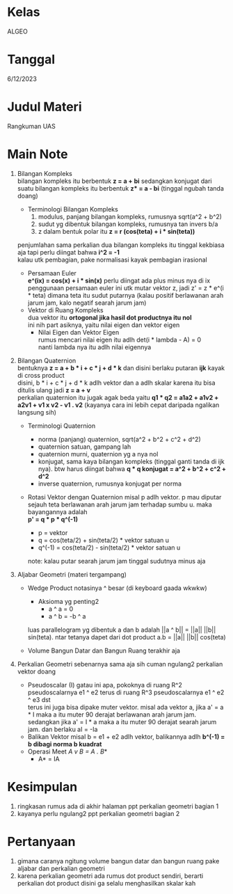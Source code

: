# Kelas

ALGEO

# Tanggal

6/12/2023

# Judul Materi

Rangkuman UAS

# Main Note

1. Bilangan Kompleks  
    bilangan kompleks itu berbentuk **z = a + bi** sedangkan konjugat dari suatu bilangan kompleks itu berbentuk **z\* = a - bi** (tinggal ngubah tanda doang)
    - Terminologi Bilangan Kompleks  
        1. modulus, panjang bilangan kompleks, rumusnya sqrt(a^2 + b^2)
        2. sudut yg dibentuk bilangan kompleks, rumusnya tan invers b/a
        3. z dalam bentuk polar itu **z = r (cos(teta) + i \* sin(teta))**  

    penjumlahan sama perkalian dua bilangan kompleks itu tinggal kekbiasa aja tapi perlu diingat bahwa **i^2 = -1**  
    kalau utk pembagian, pake normalisasi kayak pembagian irasional   
    - Persamaan Euler  
        **e^(ix) = cos(x) + i \* sin(x)** perlu diingat ada plus minus nya di ix  
        penggunaan persamaan euler ini utk mutar vektor z, jadi z' = z * e^(i * teta) dimana teta itu sudut putarnya (kalau positif berlawanan arah jarum jam, kalo negatif searah jarum jam) 
    - Vektor di Ruang Kompleks  
        dua vektor itu **ortogonal jika hasil dot productnya itu nol**  
        ini nih part asiknya, yaitu nilai eigen dan vektor eigen  
        - Nilai Eigen dan Vektor Eigen  
            rumus mencari nilai eigen itu adlh det(i * lambda - A) = 0  
            nanti lambda nya itu adlh nilai eigennya

2. Bilangan Quaternion  
    bentuknya **z = a + b * i + c * j + d * k** dan disini berlaku putaran **ijk** kayak di cross product  
    disini, b * i + c * j + d * k adlh vektor dan a adlh skalar karena itu bisa ditulis ulang jadi **z = a + v**  
    perkalian quaternion itu jugak agak beda yaitu **q1 * q2 = a1a2 + a1v2 + a2v1 + v1 x v2 - v1 . v2** (kayanya cara ini lebih cepat daripada ngalikan langsung sih)
    - Terminologi Quaternion
        - norma (panjang) quaternion, sqrt(a^2 + b^2 + c^2 + d^2)
        - quaternion satuan, gampang lah
        - quaternion murni, quaternion yg a nya nol
        - konjugat, sama kaya bilangan kompleks (tinggal ganti tanda di ijk nya). btw harus diingat bahwa **q * q konjugat = a^2 + b^2 + c^2 + d^2**
        - inverse quaternion, rumusnya konjugat per norma
    - Rotasi Vektor dengan Quaternion
        misal p adlh vektor. p mau diputar sejauh teta berlawanan arah jarum jam terhadap sumbu u. maka bayangannya adalah  
        **p' = q * p * q^(-1)**
        - p = vektor
        - q = cos(teta/2) + sin(teta/2) * vektor satuan u
        - q^(-1) = cos(teta/2) - sin(teta/2) * vektor satuan u  

        note: kalau putar searah jarum jam tinggal sudutnya minus aja

3. Aljabar Geometri (materi tergampang)
    - Wedge Product
        notasinya ^ besar (di keyboard gaada wkwkw)  
        - Aksioma yg penting2  
            - a ^ a = 0
            - a ^ b = -b ^ a

        luas parallelogram yg dibentuk a dan b adalah ||a ^ b|| = ||a|| ||b|| sin(teta). ntar tetanya dapet dari dot product a.b = ||a|| ||b|| cos(teta)
    - Volume Bangun Datar dan Bangun Ruang
        terakhir aja

4. Perkalian Geometri
    sebenarnya sama aja sih cuman ngulang2 perkalian vektor doang
    - Pseudoscalar (I)
        gatau ini apa, pokoknya di ruang R^2 pseudoscalarnya e1 ^ e2 terus di ruang R^3 pseudoscalarnya e1 ^ e2 ^ e3 dst  
        terus ini juga bisa dipake muter vektor. misal ada vektor a, jika a' = a * I maka a itu muter 90 derajat berlawanan arah jarum jam. sedangkan jika a' = I * a maka a itu muter 90 derajat searah jarum jam. dan berlaku aI = -Ia  
    - Balikan Vektor
        misal b = e1 + e2 adlh vektor, balikannya adlh **b^(-1) = b dibagi norma b kuadrat**
    - Operasi Meet
        **A v B = A* . B**  
        - A* = IA
# Kesimpulan

1. ringkasan rumus ada di akhir halaman ppt perkalian geometri bagian 1
2. kayanya perlu ngulang2 ppt perkalian geometri bagian 2

# Pertanyaan

1. gimana caranya ngitung volume bangun datar dan bangun ruang pake aljabar dan perkalian geometri
2. karena perkalian geometri ada rumus dot product sendiri, berarti perkalian dot product disini ga selalu menghasilkan skalar kah
